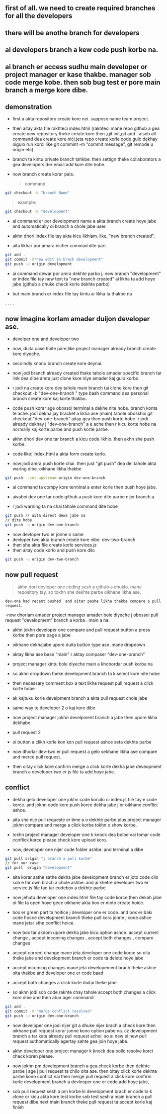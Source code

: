 ## first of all. we need to create required branches for all the developers

## there will be anothe branch for developers

## ai developers branch a kew code push korbe na.

## ai branch er access sudhu main developer or project manager er kase thakbe. manager sob code merge kobe. then sob bug test er pore main branch a merge kore dibe.

## demonstration

- first a akta repository create kore nei. suppose name team project.
- then aitay akta file rakhteci index.html (rakhteci mane repo github a gea create new repository theke create kore then ,git init,git add . aisob all command dea create kore nici.jeta repo create korle code gulo dekhay oigulo run korci like git commint -m "commit message", git remode u origin etc)

- branch ta kintu private branch tahkbe. then settign theke collaborators a gea developers der email add kore dite hobe.

- now branch create korar pala.
  > command:

```bash
git checkout -b "branch Name"
```

>example:

```bash
git checkout -b "development"
```

- ai command er por development name a akta branch create hoye jabe and automatically oi branch a chole jabe user.

- akhn dhori index file tay akta kicu likhlam. like, "new branch created".

- aita likhar por amara nicher commad dite pari.

```bash
git add .
git commit -m"new edit in brach development"
git push -u origin development
```

- ai command dewar por amra dekhte parbo j. new branch "development" er index file tay new text ta "new branch created" ai likha ta add hoye jabe (github a dhuke check korle dekhte parbo)

- but main branch er index file tay kintu ai likha ta thakbe na

.
.
.
.

## now imagine korlam amader duijon developer ase.

- develper one and developer two 

- now, duita case hoite pare,like project manager already branch create kore diyeche. 
- secolndly knono branch create kore deynai.

- now jodi branch already created thake tahole amader specific branch tar link dea dibe amra just clone kore niye amader kaj gulo korbo.
- r jodi na create kore dey tahole main branch tai clone kore then git checkout -b "dev-one-branch " type bash command dea personal branch create kore kaj korte thakbo.

- code push korar age obossoi terminal a dekhe nite hobe. branch konta te ache. jodi dekha jay bracket a likha ase (main) tahole obosshoi git checkout "dev-one-branch" aitay gea then push korte hobe.
r jodi already dekhay j "dev-one-branch" a e ache then r kicu korte hobe na normally kaj korte parbe and push korte parbe.

- akhn dhori dev one tar branch a kicu code likhlo. then akhn she push korbe.

- code like: index.html a akta form create korlo.
- now jodi amra push korte chai. then just "git push" dea dei tahole akta waring dibe. oikhane likha thakbe 

```bash
git push --set-upstream origin dev-one-branch
```

- ai command ta compy kore terminal a enter korle then push hoye jabe.
- aivabei dev one tar code github a push kore dite parbe nijer branch a.

- r jodi warning ta na chai tahole command dite hobe

```bash
git push // aita direct dewa jabe na
// dite hobe
git push -u origin dev-one-branch
```

- now devloper two er jonne o same
- devloper two akta branch create kore nibe. dev-two-branch
- then she akta file create korlo services.js
- then aitay code korlo and push kore dilo
```bash
git push -u origin dev-two-branch
```

## now pull request

> akhn dori devloper one coding sesh a github a dhuklo. mane repository tay. so tokhn she dekhte parbe oikhane likha ase,

```dev-one had recent pushed  and oitar pashe likha thakbe compare $ pull request.```

-now dhorlam amader project manager amader bole diyeche j obossoi pull request "development"  branch a korba . main a na.

- akhn jokhn developer one compare and pull request button a press korbe then pore page  a jabe

- oikhane dekhajabe upore duita button type ase .mane dropdown

- aktay likha ase base "main" r aktay compaser "dev-one-branch"

- project manager kintu bole diyeche main a khobordar push korba na

- so akhn dropdown theke development branch ta k select kore nite hobe

- then necessary comment box a text likhe request pull request a click korte hobe
- ak kajtuku korle develpment branch a akta pull request chole jabe

- same way te developer 2 o kaj kore dibe



- now project manager jokhn develpment branch a jabe then upore likha dekhabe
- pull request 2
- oi button a clikh korle kon kon pull request ashce seta dekhte parbe
- now dhorlar dev-two er pull request a gelo sekhane likha ase compare and merce pull request.
- then oitay click kore confirm merge a click korle dekha jabe deveopment branch a developer two er js file ta add hoye jabe.

## conflict

- dekha gelo developer one jokhn code korcilo oi index.js file tay e code korce. and jokhn code kore push korce dekha jabe j or oikhane conflict ashce.
- aita she nije pull requeste er time a o dekhte parbe plus project manager jokhn compare and merge a click korbe tokhn o show korbe.

- tokhn project manager developer one k knock dea bolbe vai tomar code conflick korce please check kore upload koro.

- now, developer one nijer code folder  ashbe. and terminal a dibe 
```bash
git pull origin "j branch a pull korbe"
// for our case
git pull  origin "development"
```

- aita korar sathe sathe dekha jabe development branch er joto code cilo sob e tar own brach a chole ashbe. and ai khetre developer two er service.js file tao tar codebox a dekhte parbe.

- now jehutu developer one index.html file tay code korce then dekah jabe oi file ta open hoye gece oikhane akta box er moto create hoice. 
- box er green part ta hoitice j developer one er code. and box er baki code hocce development branch theke pull kora jonne j code ashce mane jetar sthe conflict hoice.

- now box tar akdom upore dekha jabe kicu option ashce. accept current change , accept incoming changes , accept both changes , compare changes

- accept current change mane jeta developer one code korce so oita theke jabe and development branch er code ta delete hoye jabe
- accept incoming changes mane jeta developement brach theke ashce oita thakbe and developer one er code baad
- accept both changes a click korle duitai theke jabe

- so akhn jodi sob code rakhte chay tahole accept both changes a click kore dibe and then abar ager command

```bash
git add .
git commit -m "merge conflict resolved"
git push -u origin dev-one-branch
```

- now developer one jodi nijer git a dhuke nijer brach a check kore then oikhane pull request korar jonne kono option pabe na. cz development branch a tar kata already pull request achei. so ai new ei new pull request authomatically agertay sahte gea join hoye jabe.

- akhn developer one project manager k knock dea bollo resolve korci check koren please.
- now jokhn pm development branch a gea check korbe then dekhte parbe j age j pull request ta chilo oita ase. then oitay click korle dekhte parbe kono conflict nai then merge pull request a click kore confirm korle development branch a devleoper one er code add hoye jabe,

- sob pull request sesh a pm korbe ki development brach er code ta k clone or kicu akta kore test korbe.sob test sesh a main branch a pull request dibe.next main branch theke pull request ta accept korle kaj finish